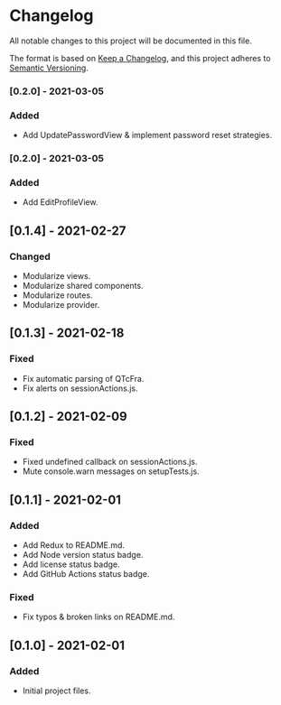 # Changelog

All notable changes to this project will be documented in this file.

The format is based on [Keep a Changelog](https://keepachangelog.com/en/1.0.0/),
and this project adheres to [Semantic Versioning](https://semver.org/spec/v2.0.0.html).

### [0.2.0] - 2021-03-05

### Added

- Add UpdatePasswordView & implement password reset strategies.

### [0.2.0] - 2021-03-05

### Added

- Add EditProfileView.

## [0.1.4] - 2021-02-27

### Changed

- Modularize views.
- Modularize shared components.
- Modularize routes.
- Modularize provider.

## [0.1.3] - 2021-02-18

### Fixed

- Fix automatic parsing of QTcFra.
- Fix alerts on sessionActions.js.

## [0.1.2] - 2021-02-09

### Fixed

- Fixed undefined callback on sessionActions.js.
- Mute console.warn messages on setupTests.js.

## [0.1.1] - 2021-02-01

### Added

- Add Redux to README.md.
- Add Node version status badge.
- Add license status badge.
- Add GitHub Actions status badge.

### Fixed

- Fix typos & broken links on README.md.

## [0.1.0] - 2021-02-01

### Added

- Initial project files.
